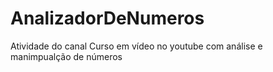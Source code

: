 # AnalizadorDeNumeros
Atividade do canal Curso em vídeo no youtube com análise e manimpualção de números
